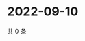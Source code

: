 # 2022-09-10

共 0 条

<!-- BEGIN WEIBO -->
<!-- 最后更新时间 Sat Sep 10 2022 07:20:05 GMT+0800 (China Standard Time) -->

<!-- END WEIBO -->

